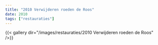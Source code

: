 ```yaml
---
title: "2010 Verwijderen roeden de Roos"
date: 2010
tags: ["restauraties"]
---
```


{{< gallery dir="/images/restauraties/2010 Verwijderen roeden de Roos" />}}
